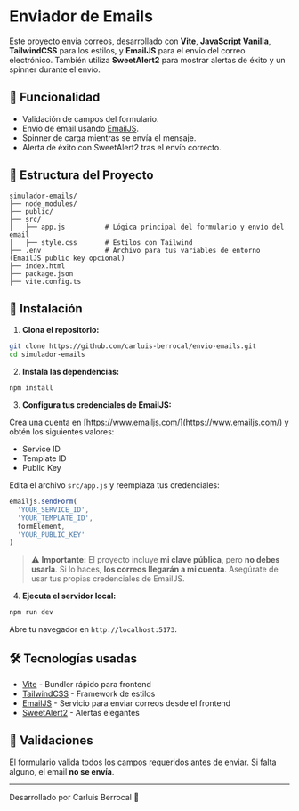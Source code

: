 # Enviador de Emails

Este proyecto envia correos, desarrollado con **Vite**, **JavaScript Vanilla**, **TailwindCSS** para los estilos, y **EmailJS** para el envío del correo electrónico. También utiliza **SweetAlert2** para mostrar alertas de éxito y un spinner durante el envío.

## 🎯 Funcionalidad

- Validación de campos del formulario.
- Envío de email usando [EmailJS](https://www.emailjs.com/).
- Spinner de carga mientras se envía el mensaje.
- Alerta de éxito con SweetAlert2 tras el envío correcto.

## 📂 Estructura del Proyecto

```
simulador-emails/
├── node_modules/
├── public/
├── src/
│   ├── app.js          # Lógica principal del formulario y envío del email
│   ├── style.css       # Estilos con Tailwind
├── .env                # Archivo para tus variables de entorno (EmailJS public key opcional)
├── index.html
├── package.json
├── vite.config.ts
```

## 🚀 Instalación

1. **Clona el repositorio:**

```bash
git clone https://github.com/carluis-berrocal/envio-emails.git
cd simulador-emails
```

2. **Instala las dependencias:**

```bash
npm install
```

3. **Configura tus credenciales de EmailJS:**

Crea una cuenta en [https://www.emailjs.com/](https://www.emailjs.com/) y obtén los siguientes valores:

- Service ID
- Template ID
- Public Key

Edita el archivo `src/app.js` y reemplaza tus credenciales:

```js
emailjs.sendForm(
  'YOUR_SERVICE_ID',
  'YOUR_TEMPLATE_ID',
  formElement,
  'YOUR_PUBLIC_KEY'
)
```

> ⚠️ **Importante:** El proyecto incluye **mi clave pública**, pero **no debes usarla**. Si lo haces, **los correos llegarán a mi cuenta**. Asegúrate de usar tus propias credenciales de EmailJS.

4. **Ejecuta el servidor local:**

```bash
npm run dev
```

Abre tu navegador en `http://localhost:5173`.

## 🛠️ Tecnologías usadas

- [Vite](https://vitejs.dev/) - Bundler rápido para frontend
- [TailwindCSS](https://tailwindcss.com/) - Framework de estilos
- [EmailJS](https://www.emailjs.com/) - Servicio para enviar correos desde el frontend
- [SweetAlert2](https://sweetalert2.github.io/) - Alertas elegantes

## 🧪 Validaciones

El formulario valida todos los campos requeridos antes de enviar. Si falta alguno, el email **no se envía**.

---

Desarrollado por Carluis Berrocal 🚀